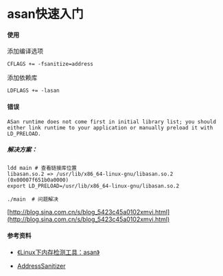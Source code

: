 # asan快速入门

#### 使用

添加编译选项

```shell
CFLAGS += -fsanitize=address 
```

添加依赖库

```shell
LDFLAGS += -lasan
```

#### 错误

```shell
ASan runtime does not come first in initial library list; you should either link runtime to your application or manually preload it with LD_PRELOAD.
```

##### 解决方案：

```shell
ldd main # 查看链接库位置
libasan.so.2 => /usr/lib/x86_64-linux-gnu/libasan.so.2 (0x00007f651b0a0000)
export LD_PRELOAD=/usr/lib/x86_64-linux-gnu/libasan.so.2

./main  # 问题解决
```

[http://blog.sina.com.cn/s/blog_5423c45a0102xmvi.html](http://blog.sina.com.cn/s/blog_5423c45a0102xmvi.html)

#### 参考资料

+ [《Linux下内存检测工具：asan》](https://blog.csdn.net/hanlizhong85/article/details/78076668?locationNum=2&fps=1)

+ [AddressSanitizer](https://en.wikipedia.org/wiki/AddressSanitizer)